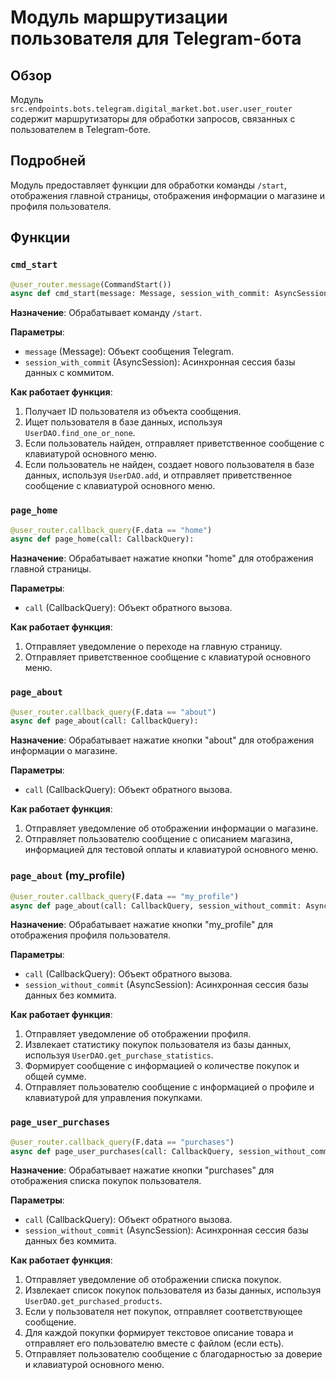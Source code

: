 # Модуль маршрутизации пользователя для Telegram-бота

## Обзор

Модуль `src.endpoints.bots.telegram.digital_market.bot.user.user_router` содержит маршрутизаторы для обработки запросов, связанных с пользователем в Telegram-боте.

## Подробней

Модуль предоставляет функции для обработки команды `/start`, отображения главной страницы, отображения информации о магазине и профиля пользователя.

## Функции

### `cmd_start`

```python
@user_router.message(CommandStart())
async def cmd_start(message: Message, session_with_commit: AsyncSession):
```

**Назначение**: Обрабатывает команду `/start`.

**Параметры**:

*   `message` (Message): Объект сообщения Telegram.
*   `session_with_commit` (AsyncSession): Асинхронная сессия базы данных с коммитом.

**Как работает функция**:

1.  Получает ID пользователя из объекта сообщения.
2.  Ищет пользователя в базе данных, используя `UserDAO.find_one_or_none`.
3.  Если пользователь найден, отправляет приветственное сообщение с клавиатурой основного меню.
4.  Если пользователь не найден, создает нового пользователя в базе данных, используя `UserDAO.add`, и отправляет приветственное сообщение с клавиатурой основного меню.

### `page_home`

```python
@user_router.callback_query(F.data == "home")
async def page_home(call: CallbackQuery):
```

**Назначение**: Обрабатывает нажатие кнопки "home" для отображения главной страницы.

**Параметры**:

*   `call` (CallbackQuery): Объект обратного вызова.

**Как работает функция**:

1.  Отправляет уведомление о переходе на главную страницу.
2.  Отправляет приветственное сообщение с клавиатурой основного меню.

### `page_about`

```python
@user_router.callback_query(F.data == "about")
async def page_about(call: CallbackQuery):
```

**Назначение**: Обрабатывает нажатие кнопки "about" для отображения информации о магазине.

**Параметры**:

*   `call` (CallbackQuery): Объект обратного вызова.

**Как работает функция**:

1.  Отправляет уведомление об отображении информации о магазине.
2.  Отправляет пользователю сообщение с описанием магазина, информацией для тестовой оплаты и клавиатурой основного меню.

### `page_about` (my_profile)

```python
@user_router.callback_query(F.data == "my_profile")
async def page_about(call: CallbackQuery, session_without_commit: AsyncSession):
```

**Назначение**: Обрабатывает нажатие кнопки "my\_profile" для отображения профиля пользователя.

**Параметры**:

*   `call` (CallbackQuery): Объект обратного вызова.
*   `session_without_commit` (AsyncSession): Асинхронная сессия базы данных без коммита.

**Как работает функция**:

1.  Отправляет уведомление об отображении профиля.
2.  Извлекает статистику покупок пользователя из базы данных, используя `UserDAO.get_purchase_statistics`.
3.  Формирует сообщение с информацией о количестве покупок и общей сумме.
4.  Отправляет пользователю сообщение с информацией о профиле и клавиатурой для управления покупками.

### `page_user_purchases`

```python
@user_router.callback_query(F.data == "purchases")
async def page_user_purchases(call: CallbackQuery, session_without_commit: AsyncSession):
```

**Назначение**: Обрабатывает нажатие кнопки "purchases" для отображения списка покупок пользователя.

**Параметры**:

*   `call` (CallbackQuery): Объект обратного вызова.
*   `session_without_commit` (AsyncSession): Асинхронная сессия базы данных без коммита.

**Как работает функция**:

1.  Отправляет уведомление об отображении списка покупок.
2.  Извлекает список покупок пользователя из базы данных, используя `UserDAO.get_purchased_products`.
3.  Если у пользователя нет покупок, отправляет соответствующее сообщение.
4.  Для каждой покупки формирует текстовое описание товара и отправляет его пользователю вместе с файлом (если есть).
5.  Отправляет пользователю сообщение с благодарностью за доверие и клавиатурой основного меню.